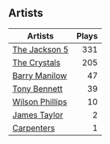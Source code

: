 ## Artists
Artists | Plays 
----- | -----: 
[The Jackson 5](/artists/the-jackson-5-35053) | 331
[The Crystals](/artists/the-crystals-988) | 205
[Barry Manilow](/artists/barry-manilow-31897) | 47
[Tony Bennett](/artists/tony-bennett-2564) | 39
[Wilson Phillips](/artists/wilson-phillips-29912) | 10
[James Taylor](/artists/james-taylor-5709) | 2
[Carpenters](/artists/carpenters-39303) | 1

